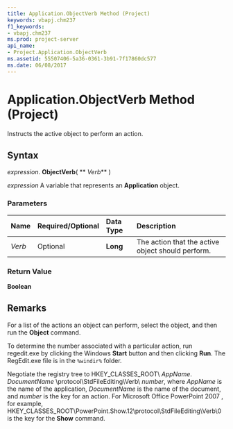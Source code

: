 ```yaml
---
title: Application.ObjectVerb Method (Project)
keywords: vbapj.chm237
f1_keywords:
- vbapj.chm237
ms.prod: project-server
api_name:
- Project.Application.ObjectVerb
ms.assetid: 55507406-5a36-0361-3b91-7f17860dc577
ms.date: 06/08/2017
---
```



# Application.ObjectVerb Method (Project)

Instructs the active object to perform an action.


## Syntax

 _expression_. **ObjectVerb**( ** _Verb_** )

 _expression_ A variable that represents an **Application** object.


### Parameters



|**Name**|**Required/Optional**|**Data Type**|**Description**|
|:-----|:-----|:-----|:-----|
| _Verb_|Optional|**Long**|The action that the active object should perform.|

### Return Value

 **Boolean**


## Remarks

For a list of the actions an object can perform, select the object, and then run the  **Object** command.

To determine the number associated with a particular action, run regedit.exe by clicking the Windows  **Start** button and then clicking **Run**. The RegEdit.exe file is in the `%windir%` folder.

Negotiate the registry tree to HKEY_CLASSES_ROOT\  _AppName_. _DocumentName_ \protocol\StdFileEditing\Verb\ _number_, where _AppName_ is the name of the application, _DocumentName_ is the name of the document, and _number_ is the key for an action. For Microsoft Office PowerPoint 2007 , for example, HKEY_CLASSES_ROOT\PowerPoint.Show.12\protocol\StdFileEditing\Verb\0 is the key for the **Show** command.


